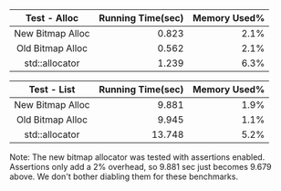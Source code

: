| Test - Alloc     | Running Time(sec) | Memory Used% |
|:----------------:|------------------:|-------------:|
| New Bitmap Alloc | 0.823             | 2.1%         |
| Old Bitmap Alloc | 0.562             | 2.1%         |
| std::allocator   | 1.239             | 6.3%         |

| Test - List      | Running Time(sec) | Memory Used% |
|:----------------:|------------------:|-------------:|
| New Bitmap Alloc | 9.881             | 1.9%         |
| Old Bitmap Alloc | 9.945             | 1.1%         |
| std::allocator   | 13.748            | 5.2%         |

Note: The new bitmap allocator was tested with assertions
enabled. Assertions only add a 2% overhead, so 9.881 sec just becomes
9.679 above. We don't bother diabling them for these benchmarks.
